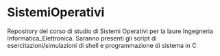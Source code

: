 # SistemiOperativi
Repository del corso di studio di Sistemi Operativi per la laure Ingegneria Informatica_Elettronica.
Saranno presenti gli script di esercitazioni/simulazioni di shell e programmazione di sistema in C
